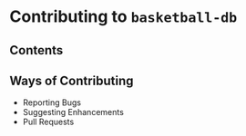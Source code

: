 # Contributing to `basketball-db`

## Contents

## Ways of Contributing

- Reporting Bugs
- Suggesting Enhancements
- Pull Requests

